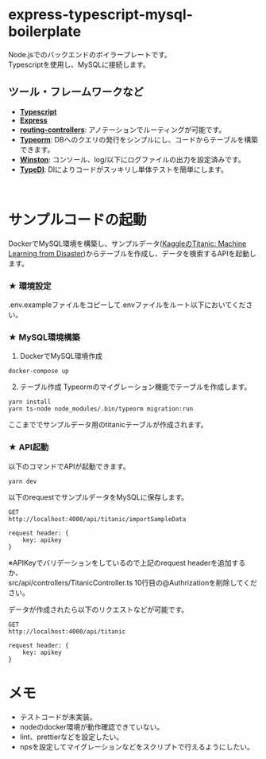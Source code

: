 # express-typescript-mysql-boilerplate

Node.jsでのバックエンドのボイラープレートです。  
Typescriptを使用し、MySQLに接続します。

## ツール・フレームワークなど
 - [**Typescript**](https://www.typescriptlang.org/)
 - [**Express**](https://expressjs.com/)
 - [**routing-controllers**](https://github.com/typestack/routing-controllers): アノテーションでルーティングが可能です。  
 - [**Typeorm**](https://typeorm.io/#/): DBへのクエリの発行をシンプルにし、コードからテーブルを構築できます。
 - [**Winston**](https://github.com/winstonjs/winston): コンソール、log/以下にログファイルの出力を設定済みです。
 - [**TypeDI**](https://github.com/typestack/typedi): DIによりコードがスッキリし単体テストを簡単にします。  
   
<br>

# サンプルコードの起動
DockerでMySQL環境を構築し、サンプルデータ([KaggleのTitanic: Machine Learning from Disaster](https://www.kaggle.com/rashigoel/titanic-machine-learning-from-disaster))からテーブルを作成し、データを検索するAPIを起動します。

### ★ 環境設定
.env.exampleファイルをコピーして.envファイルをルート以下においてください。

### ★ MySQL環境構築
1. DockerでMySQL環境作成  
```
docker-compose up
```

2. テーブル作成
Typeormのマイグレーション機能でテーブルを作成します。
```
yarn install
yarn ts-node node_modules/.bin/typeorm migration:run
```

ここまででサンプルデータ用のtitanicテーブルが作成されます。

### ★ API起動
以下のコマンドでAPIが起動できます。
```
yarn dev
```

以下のrequestでサンプルデータをMySQLに保存します。
```
GET
http://localhost:4000/api/titanic/importSampleData

request header: {
    key: apikey
}
```
※APIKeyでバリデーションをしているので上記のrequest headerを追加するか、  
src/api/controllers/TitanicController.ts
10行目の@Authrizationを削除してください。

データが作成されたら以下のリクエストなどが可能です。
```
GET
http://localhost:4000/api/titanic

request header: {
    key: apikey
}
```

# メモ
- テストコードが未実装。
- nodeのdocker環境が動作確認できていない。
- lint、prettierなどを設定したい。
- npsを設定してマイグレーションなどをスクリプトで行えるようにしたい。
